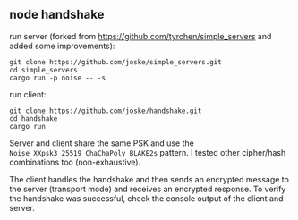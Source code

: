 ## node handshake

run server (forked from https://github.com/tyrchen/simple_servers and added some improvements): 
```
git clone https://github.com/joske/simple_servers.git
cd simple_servers
cargo run -p noise -- -s
```

run client:
```
git clone https://github.com/joske/handshake.git
cd handshake
cargo run
```

Server and client share the same PSK and use the `Noise_XXpsk3_25519_ChaChaPoly_BLAKE2s` pattern. I tested other cipher/hash combinations too (non-exhaustive). 

The client handles the handshake and then sends an encrypted message to the server (transport mode) and receives an encrypted response. To verify the handshake was successful, check the console output of the client and server.